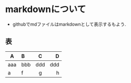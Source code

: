 # markdownについて

- githubでmdファイルはmarkdownとして表示するもよう.

## 表

| A | B | C | D |
|----|:---|:--:|---:|
| aaa | bbb | ddd | ddd |
| a | f | g | h |
